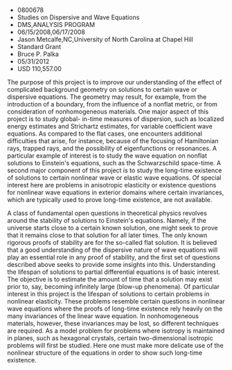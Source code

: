
* 0800678
* Studies on Dispersive and Wave Equations
* DMS,ANALYSIS PROGRAM
* 06/15/2008,06/17/2008
* Jason Metcalfe,NC,University of North Carolina at Chapel Hill
* Standard Grant
* Bruce P. Palka
* 05/31/2012
* USD 110,557.00

The purpose of this project is to improve our understanding of the effect of
complicated background geometry on solutions to certain wave or dispersive
equations. The geometry may result, for example, from the introduction of a
boundary, from the influence of a nonflat metric, or from consideration of
nonhomogeneous materials. One major aspect of this project is to study global-
in-time measures of dispersion, such as localized energy estimates and
Strichartz estimates, for variable coefficient wave equations. As compared to
the flat cases, one encounters additional difficulties that arise, for instance,
because of the focusing of Hamiltonian rays, trapped rays, and the possibility
of eigenfunctions or resonances. A particular example of interest is to study
the wave equation on nonflat solutions to Einstein's equations, such as the
Schwarzschild space-time. A second major component of this project is to study
the long-time existence of solutions to certain nonlinear wave or elastic wave
equations. Of special interest here are problems in anisotropic elasticity or
existence questions for nonlinear wave equations in exterior domains where
certain invariances, which are typically used to prove long-time existence, are
not available.

A class of fundamental open questions in theoretical physics revolves around the
stability of solutions to Einstein's equations. Namely, if the universe starts
close to a certain known solution, one might seek to prove that it remains close
to that solution for all later times. The only known rigorous proofs of
stability are for the so-called flat solution. It is believed that a good
understanding of the dispersive nature of wave equations will play an essential
role in any proof of stability, and the first set of questions described above
seeks to provide some insights into this. Understanding the lifespan of
solutions to partial differential equations is of basic interest. The objective
is to estimate the amount of time that a solution may exist prior to, say,
becoming infinitely large (blow-up phenomena). Of particular interest in this
project is the lifespan of solutions to certain problems in nonlinear
elasticity. These problems resemble certain questions in nonlinear wave
equations where the proofs of long-time existence rely heavily on the many
invariances of the linear wave equation. In nonhomogeneous materials, however,
these invariances may be lost, so different techniques are required. As a model
problem for problems where isotropy is maintained in planes, such as hexagonal
crystals, certain two-dimensional isotropic problems will first be studied. Here
one must make more delicate use of the nonlinear structure of the equations in
order to show such long-time existence.

